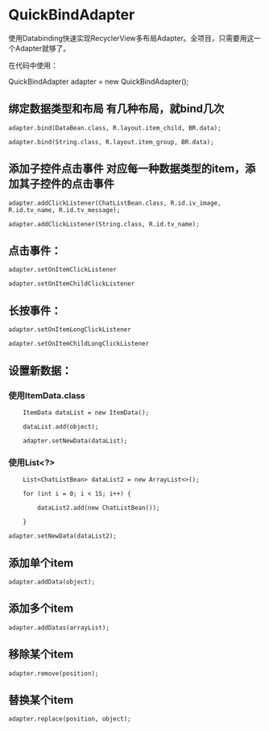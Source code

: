 # QuickBindAdapter

使用Databinding快速实现RecyclerView多布局Adapter。全项目，只需要用这一个Adapter就够了。


在代码中使用：


QuickBindAdapter adapter = new QuickBindAdapter();

## 绑定数据类型和布局  有几种布局，就bind几次

    adapter.bind(DataBean.class, R.layout.item_child, BR.data);

    adapter.bind(String.class, R.layout.item_group, BR.data);

## 添加子控件点击事件  对应每一种数据类型的item，添加其子控件的点击事件

    adapter.addClickListener(ChatListBean.class, R.id.iv_image, R.id.tv_name, R.id.tv_message);

    adapter.addClickListener(String.class, R.id.tv_name);


## 点击事件：

    adapter.setOnItemClickListener

    adapter.setOnItemChildClickListener


## 长按事件：

    adapter.setOnItemLongClickListener

    adapter.setOnItemChildLongClickListener


## 设置新数据：

   ### 使用ItemData.class

        ItemData dataList = new ItemData();
    
        dataList.add(object);
    
        adapter.setNewData(dataList);
    
   ### 使用List<?>

        List<ChatListBean> dataList2 = new ArrayList<>();
  
        for (int i = 0; i < 15; i++) {
                                                     
            dataList2.add(new ChatListBean());                         
                                                     
        }
                                                     
    adapter.setNewData(dataList2);
                                                     
## 添加单个item
                                                     
    adapter.addData(object);
                                                     
## 添加多个item
                                                     
    adapter.addDatas(arrayList);
                                                     
## 移除某个item
                                                     
    adapter.remove(position);
    
## 替换某个item

    adapter.replace(position, object);
  
